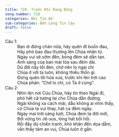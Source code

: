 ```yaml
---
title: 728. Trước Khi Rạng Đông
song-number: 728
categories: Đời Tín Đồ
sub-categories: Bền Lòng Tin Cậy
draft: false
---
```

<dl><dt>Câu 1:</dt><dd data-verse="1"> Bạn ơi đừng chán nữa, hãy quên đi buồn đau, <br/>Hãy phó bao đau thương lên Chúa nhân từ. <br/>Ngày vui sẽ sớm đến, bóng đêm sẽ dần tan. <br/>Ánh sáng của ban mai tỏa sau đêm dài. <br/>Dù đời nầy tối đen, chớ nên lo ngại chi <br/>Chúa ở với ta luôn, không thiếu thốn gì. <br/>Ðừng quên lời hứa xưa, trước khi lên trời cao <br/>Chúa phán: “Chớ lo chi, có Ta ở cùng”. </dd><dt>Câu 2:</dt><dd data-verse="2">Nhìn lên nơi Cứu Chúa, hãy tin theo Ngài đi, <br/>phó hết cả tương lai cho Chúa dẫn đường. <br/>Ngài không xa cách mãi, dẫu không ai nhìn thấy, <br/>có Chúa ta vui thay, hát ca đêm ngày. <br/>Ngày mai trời sáng tươi, Chúa đem ta đời mới, <br/>Bởi vững tin Jê-sus, lòng hát bồi hồi. <br/>Rồi đây dù chiến tranh, khó khăn đến dọa dẫm, <br/>vẫn thấy tâm an vui, Chúa luôn ở gần. </dd></dl>